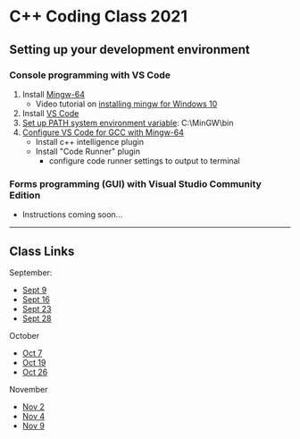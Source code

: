 # C++ Coding Class 2021

## Setting up your development environment
### Console programming with VS Code
1. Install [Mingw-64](https://sourceforge.net/projects/mingw-w64/)
    - Video tutorial on [installing mingw for Windows 10](https://www.youtube.com/watch?v=9PAglZlRolo)
2. Install [VS Code](https://code.visualstudio.com/download) 
3. [Set up PATH system environment variable](https://windowsreport.com/edit-windows-path-environment-variable/): C:\MinGW\bin
4. [Configure VS Code for GCC with Mingw-64](https://code.visualstudio.com/docs/cpp/config-mingw#_prerequisites)
    - Install c++ intelligence plugin
    - Install "Code Runner" plugin
      - configure code runner settings to output to terminal

### Forms programming (GUI) with Visual Studio Community Edition
- Instructions coming soon...

*  *  *  *  *

## Class Links
September:

- [Sept 9](Day2-Sept9/)
- [Sept 16](Day3-Sept16/)
- [Sept 23](Day4-Sept23/)
- [Sept 28](Day5-Sept28/)

October
- [Oct 7](Day6-Oct7/)
- [Oct 19](Day7-Oct19/)
- [Oct 26](Day8-Oct26/) 

November
- [Nov 2](Day9-Nov2/)
- [Nov 4](Day10-Nov4/)
- [Nov 9](Day11-Nov9/)
